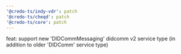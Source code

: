 ```yaml
---
'@credo-ts/indy-vdr': patch
'@credo-ts/cheqd': patch
'@credo-ts/core': patch
---
```


feat: support new 'DIDCommMessaging' didcomm v2 service type (in addition to older 'DIDComm' service type)

